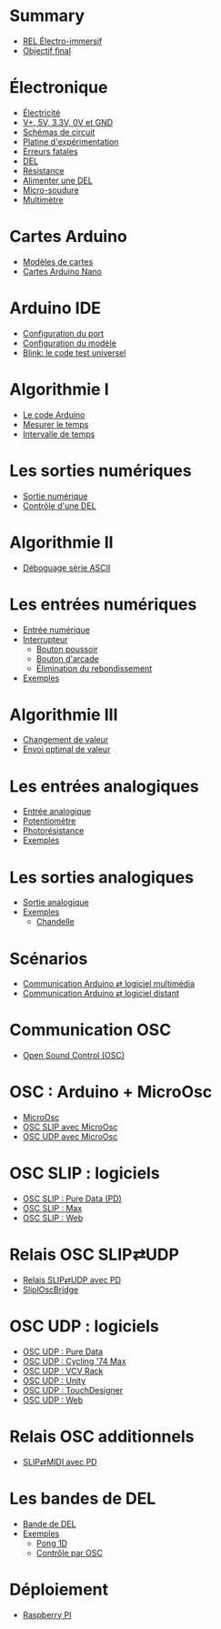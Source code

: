 # Summary

- [REL Électro-immersif](./rel-electro-immersif.md)
- [Objectif final](./osc_espace_immersif/osc_espace_immersif.md)

# Électronique
- [Électricité](./electricite/electricite.md)
- [V+, 5V, 3.3V, 0V et GND]()
- [Schémas de circuit](./schemas_circuits/schemas_circuits.md)
- [Platine d'expérimentation](./platine_experimentation/platine_experimentation.md)
- [Erreurs fatales](./erreurs_fatales/erreurs_fatales.md)
- [DEL](./del/del.md)
- [Résistance](./resistance/resistance.md)
- [Alimenter une DEL](./alimenter_del/alimenter_del.md)
- [Micro-soudure](./micro-soudure/micro-soudure.md)
- [Multimètre](./multimetre/multimetre.md)

# Cartes Arduino
- [Modèles de cartes](./arduino_cartes/arduino_cartes.md)
- [Cartes Arduino Nano](./arduino_nano/arduino_nano.md)

# Arduino IDE
- [Configuration du port](./arduino-ide_configuration_nano/arduino-ide_configuration_nano.md)
- [Configuration du modèle]()
- [Blink: le code test universel](./arduino-ide_test_blink/arduino-ide_test_blink.md)

# Algorithmie I
- [Le code Arduino](./arduino_code/arduino_code.md)
- [Mesurer le temps](./arduino_millis/arduino_millis.md)
- [Intervalle de temps](./intervalle/intervalle.md)

# Les sorties numériques
- [Sortie numérique](./sortie_numerique/sortie_numerique.md)
- [Contrôle d'une DEL](./arduino_exemple_del/arduino_exemple_del.md)

# Algorithmie II
- [Déboguage série ASCII](./arduino_deboguer/arduino_deboguer.md)


# Les entrées numériques
- [Entrée numérique](./entree_numerique/entree_numerique.md)
- [Interrupteur](./interrupteur/interrupteur.md)
   - [Bouton poussoir](./bouton_poussoir/bouton_poussoir.md)
   - [Bouton d'arcade](./bouton_arcade/bouton_arcade.md)
   - [Élimination du rebondissement]()
- [Exemples](./ex_entree_numerique/ex_entree_numerique.md)

# Algorithmie III
- [Changement de valeur](./changement/changement.md)
- [Envoi optimal de valeur](./envoi_optimal_de_valeur/envoi_optimal_de_valeur.md)

# Les entrées analogiques
- [Entrée analogique](./entree_analogique/entree_analogique.md)
- [Potentiomètre](./potentiometre/potentiometre.md)
- [Photorésistance](./photoresistance/photoresistance.md)
- [Exemples](./ex_entree_analogique/ex_entree_analogique.md)

# Les sorties analogiques
- [Sortie analogique](./sortie_analogique/sortie_analogique.md)
- [Exemples]()
   - [Chandelle](./chandelle/chandelle.md)

# Scénarios
- [Communication Arduino ⇄ logiciel multimédia](./scenario_multimedia/scenario_multimedia.md)
- [Communication Arduino ⇄ logiciel distant](./scenario_distant/scenario_distant.md)

# Communication OSC
- [Open Sound Control (OSC)](./osc/osc.md)


# OSC : Arduino + MicroOsc
- [MicroOsc](./microosc/microosc.md)
- [OSC SLIP avec MicroOsc](./osc_slip/osc_slip.md)
- [OSC UDP avec MicroOsc]()

# OSC SLIP : logiciels
- [OSC SLIP : Pure Data (PD)](./pd/osc_slip.md)
- [OSC SLIP : Max](./max/max_osc_slip.md)
- [OSC SLIP : Web](./osc_slip_web/osc_slip_web.md)

# Relais OSC SLIP⇄UDP 
- [Relais SLIP⇄UDP avec PD](./pd/relais_osc_slip_udp.md)
- [SliplOscBridge]()

# OSC UDP : logiciels
- [OSC UDP : Pure Data]()
- [OSC UDP : Cycling '74 Max]()
- [OSC UDP : VCV Rack](./vcv_rack/vcv_rack_osc.md)
- [OSC UDP : Unity](./osc_udp_unity/osc_udp_unity.md)
- [OSC UDP : TouchDesigner]()
- [OSC UDP : Web]()

# Relais OSC additionnels
- [SLIP⇄MIDI avec PD](./pd/relais_osc_slip_midi.md)


# Les bandes de DEL
- [Bande de DEL](./bande_del/bande_del.md)
- [Exemples]()
   - [Pong 1D](./pong_1d/pong_1d.md)
   - [Contrôle par OSC](./bande_del_osc/bande_del_osc.md)
   
# Déploiement
- [Raspberry PI]()